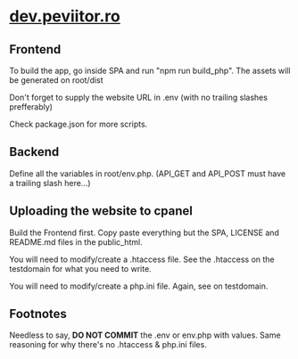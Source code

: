 # [dev.peviitor.ro](https://dev.peviitor.ro)

## Frontend
To build the app, go inside SPA and run "npm run build_php". The assets will be generated on root/dist

Don't forget to supply the website URL in .env (with no trailing slashes prefferably)

Check package.json for more scripts.

## Backend

Define all the variables in root/env.php. (API_GET and API_POST must have a trailing slash here...)

## Uploading the website to cpanel

Build the Frontend first. Copy paste everything but the SPA, LICENSE and README.md files in the public_html.

You will need to modify/create a .htaccess file. See the .htaccess on the testdomain for what you need to write.

You will need to modify/create a php.ini file. Again, see on testdomain.

## Footnotes

Needless to say, **DO NOT COMMIT** the .env or env.php with values. Same reasoning for why there's no .htaccess & php.ini files.
